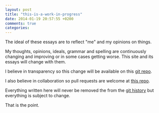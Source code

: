 ```yaml
---
layout: post
title: "this-is-a-work-in-progress"
date: 2014-01-19 20:57:55 +0200
comments: true
categories:
---
```


The ideal of these essays are to reflect "me" and my opinions on things.

My thoughts, opinions, ideals, grammar and spelling are continuously changing and improving or in some cases getting worse. This site and its essays will change with them.

I believe in transparency so this change will be available on this [git repo](https://github.com/BenJanecke/octopress/commits/master).

I also believe in collaboration so pull requests are welcome at [this repo](https://github.com/BenJanecke/octopress).

Everything written here will never be removed the from the [git history](https://github.com/BenJanecke/octopress/commits/master) but everything is subject to change.

That is the point.
